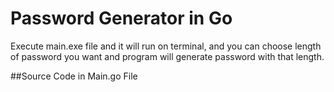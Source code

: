 ﻿# Password Generator in Go

Execute main.exe file and it will run on terminal, and you can choose length of password you want and program will generate password with that length.

##Source Code in Main.go File
